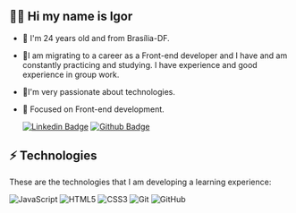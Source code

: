 ## 👨‍💻 Hi my name is Igor

- 🧑 I'm 24 years old and from Brasília-DF.
- 🌱I am migrating to a career as a Front-end developer and I have and am constantly practicing and studying.
I have experience and good experience in group work.
- 💜I'm very passionate about technologies.
- 🎯 Focused on Front-end development.

    [![Linkedin Badge](https://img.shields.io/badge/-LinkedIn-blue?style=flat-square&logo=Linkedin&logoColor=white&link=https://www.linkedin.com/in/igudev/)](https://www.linkedin.com/in/igudev/) [![Github Badge](https://img.shields.io/badge/-Github-000?style=flat-square&&logo=Github&logoColor=white&link=https://github.com/igumdev)](https://github.com/igumdev) 
 
## ⚡ Technologies

These are the technologies that I am developing a learning experience:
                                             
![JavaScript](https://img.shields.io/badge/-JavaScript-black?style=flat-square&logo=javascript)
![HTML5](https://img.shields.io/badge/-HTML5-E34F26?style=flat-square&logo=html5&logoColor=white)
![CSS3](https://img.shields.io/badge/-CSS3-1572B6?style=flat-square&logo=css3)
![Git](https://img.shields.io/badge/-Git-black?style=flat-square&logo=git)
![GitHub](https://img.shields.io/badge/-GitHub-181717?style=flat-square&logo=github)
